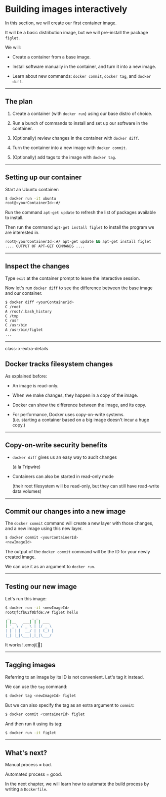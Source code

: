 # Building images interactively

In this section, we will create our first container image.

It will be a basic distribution image, but we will pre-install
the package `figlet`.

We will: 

* Create a container from a base image.

* Install software manually in the container, and turn it
  into a new image.

* Learn about new commands: `docker commit`, `docker tag`, and `docker diff`.

---

## The plan

1. Create a container (with `docker run`) using our base distro of choice.

2. Run a bunch of commands to install and set up our software in the container.

3. (Optionally) review changes in the container with `docker diff`.

4. Turn the container into a new image with `docker commit`.

5. (Optionally) add tags to the image with `docker tag`.

---

## Setting up our container

Start an Ubuntu container:

```bash
$ docker run -it ubuntu
root@<yourContainerId>:#/
```

Run the command `apt-get update` to refresh the list of packages available to install.

Then run the command `apt-get install figlet` to install the program we are interested in.

```bash
root@<yourContainerId>:#/ apt-get update && apt-get install figlet
.... OUTPUT OF APT-GET COMMANDS ....
```

---

## Inspect the changes

Type `exit` at the container prompt to leave the interactive session.

Now let's run `docker diff` to see the difference between the base image
and our container.

```bash
$ docker diff <yourContainerId>
C /root
A /root/.bash_history
C /tmp
C /usr
C /usr/bin
A /usr/bin/figlet
...
```

---

class: x-extra-details

## Docker tracks filesystem changes

As explained before:

* An image is read-only.

* When we make changes, they happen in a copy of the image.

* Docker can show the difference between the image, and its copy.

* For performance, Docker uses copy-on-write systems.
  <br/>(i.e. starting a container based on a big image
  doesn't incur a huge copy.)

---

## Copy-on-write security benefits

* `docker diff` gives us an easy way to audit changes

  (à la Tripwire)

* Containers can also be started in read-only mode

  (their root filesystem will be read-only, but they can still have read-write data volumes)


---

## Commit our changes into a new image

The `docker commit` command will create a new layer with those changes,
and a new image using this new layer.

```bash
$ docker commit <yourContainerId>
<newImageId>
```

The output of the `docker commit` command will be the ID for your newly created image.

We can use it as an argument to `docker run`.

---

## Testing our new image

Let's run this image:

```bash
$ docker run -it <newImageId>
root@fcfb62f0bfde:/# figlet hello
 _          _ _       
| |__   ___| | | ___  
| '_ \ / _ \ | |/ _ \ 
| | | |  __/ | | (_) |
|_| |_|\___|_|_|\___/ 
```

It works! .emoji[🎉]

---

## Tagging images

Referring to an image by its ID is not convenient. Let's tag it instead.

We can use the `tag` command:

```bash
$ docker tag <newImageId> figlet
```

But we can also specify the tag as an extra argument to `commit`:

```bash
$ docker commit <containerId> figlet
```

And then run it using its tag:

```bash
$ docker run -it figlet
```

---

## What's next?

Manual process = bad.

Automated process = good.

In the next chapter, we will learn how to automate the build
process by writing a `Dockerfile`.
